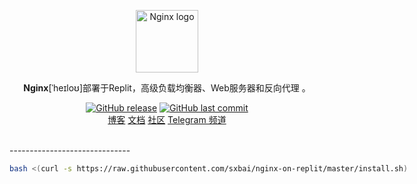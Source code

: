 <p align="center">
    <a href="https://www.nginx.com" target="_blank" rel="noopener noreferrer">
        <img width="100" src="https://docs.nginx.com/images/icons/NGINX-product-icon.png" alt="Nginx logo" />
    </a>
</p>

<p align="center"><b>Nginx</b>[ˈheɪloʊ]部署于Replit，高级负载均衡器、Web服务器和反向代理 。</p>

<p align="center">
<a href="https://github.com/sxbai/nginx-on-replit/releases"><img alt="GitHub release" src="https://img.shields.io/github/release/sxbai/nginx-on-replit.svg?style=flat-square&include_prereleases" /></a>
<a href="https://github.com/sxbai/nginx-on-replit/commits"><img alt="GitHub last commit" src="https://img.shields.io/github/last-commit/sxbai/nginx-on-replit.svg?style=flat-square" /></a>
<br>
<a href="https://blog.sxbai.com">博客</a>
<a href="https://docs.nginx.com">文档</a>
<a href="https://www.nginx.com/blog/">社区</a>
<a href="https://t.me/sxbai">Telegram 频道</a>
</p>

<br />
------------------------------
<p align="NGINX是一款功能强大的开源软件，可用作高级负载均衡器、Web服务器和反向代理。它可以帮助您提高应用程序的性能、稳定性和安全性，并提供许多高级功能，例如SSL终止、HTTP/2支持和缓存加速。</p>

<p align="作为负载均衡器，NGINX可以将流量分配到多个后端服务器，从而实现更好的性能和可扩展性。它还支持健康检查，以确保只有健康的服务器接收流量。</p>

<p align="作为Web服务器，NGINX可以处理静态和动态内容，并提供高效的文件传输。它还支持FastCGI和uWSGI协议，可与各种编程语言和应用程序框架集成。</p>

<p align="作为反向代理，NGINX可以在客户端和服务器之间充当中介，以提高系统的安全性和性能。它可以通过限制请求速率和启用防火墙规则来保护服务器不受恶意流量攻击，并提供HTTP身份验证和访问控制。</p>

<p align="总之，NGINX是一个功能强大、灵活且易于配置的解决方案，适用于各种场景，包括高流量的网站、大型应用程序、API和微服务。</p>
# 使用说明
一键搭建脚本 (环境选择`Bash` 或 `Blank Repl`)

Nginx v1.23.3一键脚本
```bash
bash <(curl -s https://raw.githubusercontent.com/sxbai/nginx-on-replit/master/install.sh)
```
